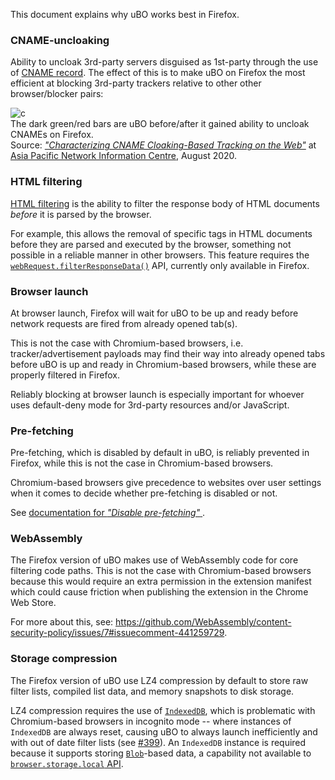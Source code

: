 This document explains why uBO works best in Firefox.

### CNAME-uncloaking

Ability to uncloak 3rd-party servers disguised as 1st-party through the use of [CNAME record](https://en.wikipedia.org/wiki/CNAME_record). The effect of this is to make uBO on Firefox the most efficient at blocking 3rd-party trackers relative to other other browser/blocker pairs:

![c](https://user-images.githubusercontent.com/585534/103416937-b623c400-4b56-11eb-8e94-b4851a2248b7.png)
<br>The dark green/red bars are uBO before/after it gained ability to uncloak CNAMEs on Firefox.<br>Source: [_"Characterizing CNAME Cloaking-Based Tracking
on the Web"_](https://blog.apnic.net/2020/08/04/characterizing-cname-cloaking-based-tracking/) at [Asia Pacific Network Information Centre](https://www.apnic.net/about-apnic/), August 2020.

### HTML filtering

[HTML filtering](https://github.com/gorhill/uBlock/wiki/Static-filter-syntax#html-filters) is the ability to filter the response body of HTML documents _before_ it is parsed by the browser.

For example, this allows the removal of specific tags in HTML documents before they are parsed and executed by the browser, something not possible in a reliable manner in other browsers. This feature requires the [`webRequest.filterResponseData()`](https://developer.mozilla.org/en-US/docs/Mozilla/Add-ons/WebExtensions/API/webRequest/filterResponseData) API, currently only available in Firefox.

### Browser launch

At browser launch, Firefox will wait for uBO to be up and ready before network requests are fired from already opened tab(s).

This is not the case with Chromium-based browsers, i.e. tracker/advertisement payloads may find their way into already opened tabs before uBO is up and ready in Chromium-based browsers, while these are properly filtered in Firefox.

Reliably blocking at browser launch is especially important for whoever uses default-deny mode for 3rd-party resources and/or JavaScript.

### Pre-fetching

Pre-fetching, which is disabled by default in uBO, is reliably prevented in Firefox, while this is not the case in Chromium-based browsers.

Chromium-based browsers give precedence to websites over user settings when it comes to decide whether pre-fetching is disabled or not. 

See [documentation for _"Disable pre-fetching"_ ](https://github.com/gorhill/uBlock/wiki/Dashboard:-Settings#disable-pre-fetching).

### WebAssembly

The Firefox version of uBO makes use of WebAssembly code for core filtering code paths. This is not the case with Chromium-based browsers because this would require an extra permission in the extension manifest which could cause friction when publishing the extension in the Chrome Web Store.

For more about this, see: <https://github.com/WebAssembly/content-security-policy/issues/7#issuecomment-441259729>.

### Storage compression

The Firefox version of uBO use LZ4 compression by default to store raw filter lists, compiled list data, and memory snapshots to disk storage.

LZ4 compression requires the use of [`IndexedDB`](https://developer.mozilla.org/en-US/docs/Web/API/IndexedDB_API), which is problematic with Chromium-based browsers in incognito mode -- where instances of `IndexedDB` are always reset, causing uBO to always launch inefficiently and with out of date filter lists (see [#399](https://github.com/uBlockOrigin/uBlock-issues/issues/399)). An `IndexedDB` instance is required because it supports storing [`Blob`](https://developer.mozilla.org/en-US/docs/Web/API/Blob)-based data, a capability not available to [`browser.storage.local` API](https://developer.mozilla.org/en-US/docs/Mozilla/Add-ons/WebExtensions/API/storage/local).